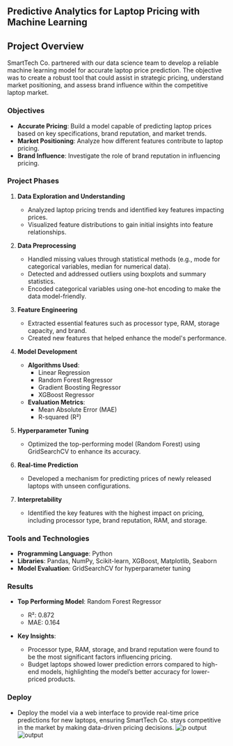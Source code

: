 ## **Predictive Analytics for Laptop Pricing with Machine Learning**  

## **Project Overview**

SmartTech Co. partnered with our data science team to develop a reliable machine learning model for accurate laptop price prediction. The objective was to create a robust tool that could assist in strategic pricing, understand market positioning, and assess brand influence within the competitive laptop market.

### **Objectives**

- **Accurate Pricing**: Build a model capable of predicting laptop prices based on key specifications, brand reputation, and market trends.
- **Market Positioning**: Analyze how different features contribute to laptop pricing.
- **Brand Influence**: Investigate the role of brand reputation in influencing pricing.

### **Project Phases**

1. **Data Exploration and Understanding**
   - Analyzed laptop pricing trends and identified key features impacting prices.
   - Visualized feature distributions to gain initial insights into feature relationships.

2. **Data Preprocessing**
   - Handled missing values through statistical methods (e.g., mode for categorical variables, median for numerical data).
   - Detected and addressed outliers using boxplots and summary statistics.
   - Encoded categorical variables using one-hot encoding to make the data model-friendly.

3. **Feature Engineering**
   - Extracted essential features such as processor type, RAM, storage capacity, and brand.
   - Created new features that helped enhance the model's performance.

4. **Model Development**
   - **Algorithms Used**:
     - Linear Regression
     - Random Forest Regressor
     - Gradient Boosting Regressor
     - XGBoost Regressor
   - **Evaluation Metrics**:
     - Mean Absolute Error (MAE)
     - R-squared (R²)

5. **Hyperparameter Tuning**
   - Optimized the top-performing model (Random Forest) using GridSearchCV to enhance its accuracy.

6. **Real-time Prediction**
   - Developed a mechanism for predicting prices of newly released laptops with unseen configurations.

7. **Interpretability**
   - Identified the key features with the highest impact on pricing, including processor type, brand reputation, RAM, and storage.


### **Tools and Technologies**

- **Programming Language**: Python
- **Libraries**: Pandas, NumPy, Scikit-learn, XGBoost, Matplotlib, Seaborn
- **Model Evaluation**: GridSearchCV for hyperparameter tuning

### **Results**

- **Top Performing Model**: Random Forest Regressor
  - R²: 0.872
  - MAE: 0.164

- **Key Insights**:
  - Processor type, RAM, storage, and brand reputation were found to be the most significant factors influencing pricing.
  - Budget laptops showed lower prediction errors compared to high-end models, highlighting the model’s better accuracy for lower-priced products.

### **Deploy**
- Deploy the model via a web interface to provide real-time price predictions for new laptops, ensuring SmartTech Co. stays competitive in the market by making data-driven pricing decisions.
![p output](https://github.com/user-attachments/assets/db64f541-a603-4eff-94f6-5cdb7027eba6)
![output](https://github.com/user-attachments/assets/3130a61c-ac1c-467e-8fe8-e07250632149)
